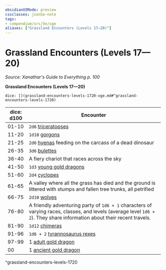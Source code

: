 ```yaml
---
obsidianUIMode: preview
cssclasses: json5e-note
tags:
- compendium/src/5e/xge
aliases: ["Grassland Encounters (Levels 17—20)"]
---
```

# Grassland Encounters (Levels 17—20)
*Source: Xanathar's Guide to Everything p. 100* 

**Grassland Encounters (Levels 17—20)**

`dice: [](grassland-encounters-levels-1720-xge.md#^grassland-encounters-levels-1720)`

| dice: d100 | Encounter |
|------------|-----------|
| 01-10 | `2d6` [triceratopses](/2-Mechanics/CLI/bestiary/beast/triceratops.md) |
| 11-20 | `1d10` [gorgons](/2-Mechanics/CLI/bestiary/monstrosity/gorgon.md) |
| 21-25 | `2d6` [hyenas](/2-Mechanics/CLI/bestiary/beast/hyena.md) feeding on the carcass of a dead dinosaur |
| 26-35 | `3d6` [bulettes](/2-Mechanics/CLI/bestiary/monstrosity/bulette.md) |
| 36-40 | A fiery chariot that races across the sky |
| 41-50 | `1d3` [young gold dragons](/2-Mechanics/CLI/bestiary/dragon/young-gold-dragon.md) |
| 51-60 | `2d4` [cyclopes](/2-Mechanics/CLI/bestiary/giant/cyclops.md) |
| 61-65 | A valley where all the grass has died and the ground is littered with stumps and fallen tree trunks, all petrified |
| 66-75 | `2d10` [wolves](/2-Mechanics/CLI/bestiary/beast/wolf.md) |
| 76-80 | A friendly adventuring party of `1d6 + 1` characters of varying races, classes, and levels (average level `1d6 + 2`). They share information about their recent travels. |
| 81-90 | `1d12` [chimeras](/2-Mechanics/CLI/bestiary/monstrosity/chimera.md) |
| 91-96 | `1d6 + 2` [tyrannosaurus rexes](/2-Mechanics/CLI/bestiary/beast/tyrannosaurus-rex.md) |
| 97-99 | 1 [adult gold dragon](/2-Mechanics/CLI/bestiary/dragon/adult-gold-dragon.md) |
| 00 | 1 [ancient gold dragon](/2-Mechanics/CLI/bestiary/dragon/ancient-gold-dragon.md) |
^grassland-encounters-levels-1720